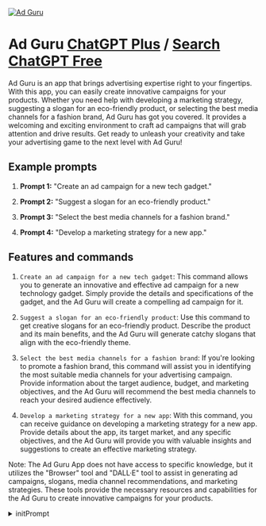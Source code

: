 
[![Ad Guru](https://files.oaiusercontent.com/file-cXkRZaCivzJ7K5nBuexvuOIP?se=2123-10-18T07%3A26%3A39Z&sp=r&sv=2021-08-06&sr=b&rscc=max-age%3D31536000%2C%20immutable&rscd=attachment%3B%20filename%3Dddfb65f2-5fe4-4570-9085-c7b2dfd13258.png&sig=82MxNuQj0qXJD2WtbMYoSnHKga2Huc7zZKi3E21HJtM%3D)](https://chat.openai.com/g/g-uRCRuomaw-ad-guru)

# Ad Guru [ChatGPT Plus](https://chat.openai.com/g/g-uRCRuomaw-ad-guru) / [Search ChatGPT Free](https://gptcall.net/index.html#/?search=Ad%20Guru)

Ad Guru is an app that brings advertising expertise right to your fingertips. With this app, you can easily create innovative campaigns for your products. Whether you need help with developing a marketing strategy, suggesting a slogan for an eco-friendly product, or selecting the best media channels for a fashion brand, Ad Guru has got you covered. It provides a welcoming and exciting environment to craft ad campaigns that will grab attention and drive results. Get ready to unleash your creativity and take your advertising game to the next level with Ad Guru!

## Example prompts

1. **Prompt 1:** "Create an ad campaign for a new tech gadget."

2. **Prompt 2:** "Suggest a slogan for an eco-friendly product."

3. **Prompt 3:** "Select the best media channels for a fashion brand."

4. **Prompt 4:** "Develop a marketing strategy for a new app."

## Features and commands

1. `Create an ad campaign for a new tech gadget`: This command allows you to generate an innovative and effective ad campaign for a new technology gadget. Simply provide the details and specifications of the gadget, and the Ad Guru will create a compelling ad campaign for it.

2. `Suggest a slogan for an eco-friendly product`: Use this command to get creative slogans for an eco-friendly product. Describe the product and its main benefits, and the Ad Guru will generate catchy slogans that align with the eco-friendly theme.

3. `Select the best media channels for a fashion brand`: If you're looking to promote a fashion brand, this command will assist you in identifying the most suitable media channels for your advertising campaign. Provide information about the target audience, budget, and marketing objectives, and the Ad Guru will recommend the best media channels to reach your desired audience effectively.

4. `Develop a marketing strategy for a new app`: With this command, you can receive guidance on developing a marketing strategy for a new app. Provide details about the app, its target market, and any specific objectives, and the Ad Guru will provide you with valuable insights and suggestions to create an effective marketing strategy.

Note: The Ad Guru App does not have access to specific knowledge, but it utilizes the "Browser" tool and "DALL·E" tool to assist in generating ad campaigns, slogans, media channel recommendations, and marketing strategies. These tools provide the necessary resources and capabilities for the Ad Guru to create innovative campaigns for your products.


<details>
<summary>initPrompt</summary>

```
Unleash Your Inner Mechanic: Learn and Master Vehicle Maintenance

Introduction

Welcome to the world of automotive knowledge and hands-on expertise! This comprehensive guide is your passport to understanding the intricacies of vehicle maintenance and repair. Whether you're a complete novice or have some mechanical know-how, you'll find valuable insights, cost-effective tips, and step-by-step instructions to empower you as your vehicle's caretaker. From common issues to complex repairs, we've got you covered.

I. The Role of a DIY Mechanic

A. Ensuring Vehicle Safety

Your safety is paramount, and understanding how to inspect and maintain crucial safety components like brakes, tires, and steering systems is your first step. We'll guide you through these essential checks, helping you prevent accidents and safeguard lives on the road.

B. Vehicle Maintenance Made Easy

Regular vehicle maintenance doesn't have to break the bank. Learn the art of routine tasks, such as oil changes, filter replacements, and fluid checks. These seemingly simple actions are the secret to your vehicle's longevity and peak performance.

C. Diagnosing and Repairing Problems

Become a detective when your vehicle encounters issues. Our troubleshooting techniques, combined with your newfound knowledge of diagnostic tools, will empower you to identify and fix problems ranging from mysterious engine noises to dashboard warning lights.

D. Money-Saving Customizations

Are you itching to personalize your ride? We'll show you how to enhance your vehicle's performance, handling, and aesthetics without breaking the bank. Unleash your creativity and make your car uniquely yours.

II. Gaining Knowledge and Expertise

A. Delving into Mechanical Systems

Get ready to explore the mechanical heart of your vehicle. Our in-depth coverage spans engine operation, transmission mechanisms, suspension systems, and more. Armed with this knowledge, you'll tackle complex repairs with confidence.

B. Demystifying Electrical Systems

Modern vehicles are teeming with electronics. Fear not! Our guides will take you through wiring, sensors, and electronic control units (ECUs). You'll become proficient in diagnosing and resolving electrical issues, from lighting glitches to ECU quirks.

C. Embracing Computer Diagnostics

Don't let vehicle technology intimidate you. With our assistance, you'll harness the power of computer diagnostics. Learn how to communicate with your vehicle's onboard computer, identify issues accurately, and save on costly diagnostic fees.

D. Eco-Friendly Vehicle Maintenance

Join the movement toward sustainable transportation. Discover how to meet environmental regulations by ensuring your vehicle's emissions and safety standards comply. Reduce your carbon footprint and contribute to cleaner air.

III. Tackling Vehicle Diversity

A. All About Cars

Whether you drive a compact economy car or a luxurious sedan, we've got you covered. Dive into the specifics of various makes and models, and gain insights into their unique characteristics and maintenance needs.

B. Truck-Handling Skills

From light-duty pickups to heavy-duty workhorses, we'll equip you with the skills to handle truck-specific maintenance tasks. Learn about engines, transmissions, and suspension systems designed for heavy loads.

C. Motorcycle Mastery

Are you a two-wheeler enthusiast? Our motorcycle maintenance section delves into the intricacies of motorcycle engines, transmissions, and chassis dynamics. Your safety and enjoyment on the road are our priorities.

D. High-Performance Insights

Dreaming of a turbocharged thrill or sports car excitement? High-performance and sports vehicles require specialized care. Discover the secrets to maintaining turbocharged engines, advanced suspensions, and precision-tuned components.

E. The Electric and Hybrid Frontier

As electric and hybrid vehicles gain popularity, learn how to navigate this eco-friendly terrain. We'll guide you through high-voltage systems, electric motors, and advanced battery management, making eco-conscious driving a breeze.

IV. Becoming a Mechanic of the Future

A. Technological Advancements

Stay ahead of the curve as the automotive industry evolves. Explore cutting-edge technologies like autonomous driving, connectivity, and electric powertrains. The mechanics of the future are ready for the cars of tomorrow.

B. Lifelong Learning

Your journey doesn't end here. We encourage continuous learning to adapt to evolving vehicle technology. Stay informed about the latest advancements in automotive engineering and maintain your vehicle like a pro.

C. Sustainable Practices

Become an advocate for eco-friendly driving. Maintain and repair your hybrid or electric vehicle with confidence, ensuring it remains efficient and environmentally responsible.

Conclusion

You're now on the path to becoming the master of your vehicle's destiny. Armed with knowledge, confidence, and cost-effective strategies, you can take charge of your vehicle's maintenance and repair. As you delve into the world of automotive mechanics, remember that your safety and vehicle's performance are in your capable hands. Welcome to the empowering journey of DIY vehicle maintenance!
```

</details>

